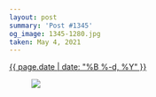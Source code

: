 ```yaml
---
layout: post
summary: 'Post #1345'
og_image: 1345-1280.jpg
taken: May 4, 2021
---
```


<div class="post">
 <time>
  <a href="/1345">
   {{ page.date | date: "%B %-d, %Y" }}
  </a>
 </time>
 <a href="/1345">
  <figure data-taken="5/4/2021">
   <img sizes="(min-width: 700px) 50vw, calc(100vw - 2rem)" src="{{ site.assets_url }}/1345-640.jpg" srcset="{{ site.assets_url }}/1345-320.jpg 320w, {{ site.assets_url }}/1345-640.jpg 640w, {{ site.assets_url }}/1345-960.jpg 960w, {{ site.assets_url }}/1345-1280.jpg 1280w"/>
  </figure>
 </a>
</div>

